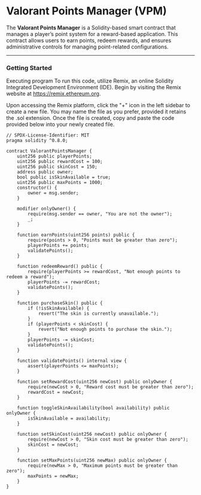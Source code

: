# Valorant Points Manager (VPM)
The **Valorant Points Manager** is a Solidity-based smart contract that manages a player’s point system for a reward-based application. This contract allows users to earn points, redeem rewards, and ensures administrative controls for managing point-related configurations.

---
### Getting Started
Executing program
To run this code, utilize Remix, an online Solidity Integrated Development Environment (IDE). Begin by visiting the Remix website at https://remix.ethereum.org.

Upon accessing the Remix platform, click the "+" icon in the left sidebar to create a new file. You may name the file as you prefer, provided it retains the .sol extension. Once the file is created, copy and paste the code provided below into your newly created file.
```
// SPDX-License-Identifier: MIT
pragma solidity ^0.8.0;

contract ValorantPointsManager {
    uint256 public playerPoints;
    uint256 public rewardCost = 100; 
    uint256 public skinCost = 150; 
    address public owner;
    bool public isSkinAvailable = true; 
    uint256 public maxPoints = 1000; 
    constructor() {
        owner = msg.sender;
    }

    modifier onlyOwner() {
        require(msg.sender == owner, "You are not the owner");
        _;
    }

    function earnPoints(uint256 points) public {
        require(points > 0, "Points must be greater than zero");
        playerPoints += points;
        validatePoints();
    }

    function redeemReward() public {
        require(playerPoints >= rewardCost, "Not enough points to redeem a reward");
        playerPoints -= rewardCost;
        validatePoints();
    }

    function purchaseSkin() public {
        if (!isSkinAvailable) {
            revert("The skin is currently unavailable.");
        }
        if (playerPoints < skinCost) {
            revert("Not enough points to purchase the skin.");
        }
        playerPoints -= skinCost; 
        validatePoints(); 
    }

    function validatePoints() internal view {
        assert(playerPoints <= maxPoints);
    }

    function setRewardCost(uint256 newCost) public onlyOwner {
        require(newCost > 0, "Reward cost must be greater than zero");
        rewardCost = newCost;
    }

    function toggleSkinAvailability(bool availability) public onlyOwner {
        isSkinAvailable = availability;
    }

    function setSkinCost(uint256 newCost) public onlyOwner {
        require(newCost > 0, "Skin cost must be greater than zero");
        skinCost = newCost;
    }

    function setMaxPoints(uint256 newMax) public onlyOwner {
        require(newMax > 0, "Maximum points must be greater than zero");
        maxPoints = newMax;
    }
}
```


